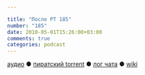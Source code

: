 ```yaml
---

title: "После РТ 185"
number: "185"
date: 2010-05-01T15:26:00+03:00
comments: true
categories: podcast
---
```

[аудио](http://cdn.radio-t.com/rt185post.mp3) ● [пиратский torrent](http://pirates.radio-t.com/torrents/rt185post.mp3.torrent) ● [лог чата](http://chat.radio-t.com/logs/radio-t-185.html) ● [wiki](http://wiki.radio-t.com/%D0%9F%D0%BE%D1%81%D0%BB%D0%B5_%D0%A0%D0%A2_185)<audio src="http://cdn.radio-t.com/rt185post.mp3" preload="none">
